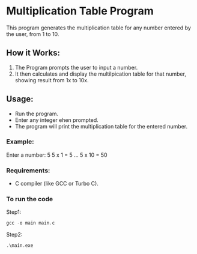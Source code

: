 # Multiplication Table Program

This program generates the multiplication table for any number entered by the user, from 1 to 10.

## How it Works:
1. The Program prompts the user to input a number.
2. It then calculates and display the multilpication table for that number, showing result from 1x to 10x.

## Usage:
- Run the program.
- Enter any integer ehen prompted.
- The program will print the multiplication table for the entered number.

### Example:
Enter a number: 5
5 x 1 = 5 ... 5 x 10 = 50

### Requirements:
- C compiler (like GCC or Turbo C).

### To run the code
Step1:
```c
gcc -o main main.c
```

Step2:
```c
.\main.exe
```

